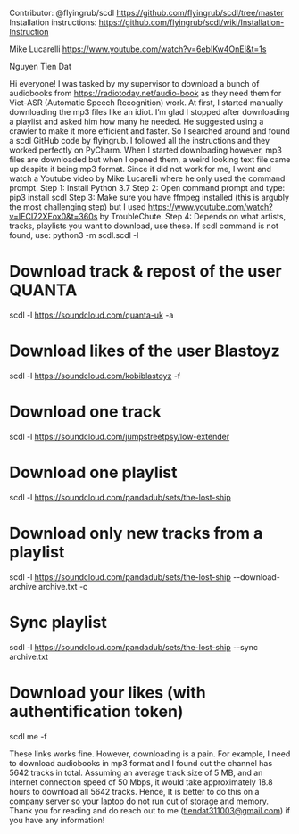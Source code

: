Contributor: @flyingrub/scdl
https://github.com/flyingrub/scdl/tree/master
Installation instructions: https://github.com/flyingrub/scdl/wiki/Installation-Instruction

Mike Lucarelli
https://www.youtube.com/watch?v=6ebIKw4OnEI&t=1s

Nguyen Tien Dat

Hi everyone! I was tasked by my supervisor to download a bunch of audiobooks from https://radiotoday.net/audio-book as they need them for Viet-ASR (Automatic Speech Recognition) work. At first, I started manually downloading the mp3 files like an idiot. I’m glad I stopped after downloading a playlist and asked him how many he needed. He suggested using a crawler to make it more efficient and faster. So I searched around and found a scdl GitHub code by flyingrub. I followed all the instructions and they worked perfectly on PyCharm. When I started downloading however, mp3 files are downloaded but when I opened them, a weird looking text file came up despite it being mp3 format. Since it did not work for me, I went and watch a Youtube video by Mike Lucarelli where he only used the command prompt. 
Step 1: Install Python 3.7 
Step 2: Open command prompt and type: pip3 install scdl
Step 3: Make sure you have ffmpeg installed (this is argubly the most challenging step) but I used https://www.youtube.com/watch?v=IECI72XEox0&t=360s by TroubleChute. 
Step 4: Depends on what artists, tracks, playlists you want to download, use these. 
If scdl command is not found, use: python3 -m scdl.scdl -l <link>

# Download track & repost of the user QUANTA
scdl -l https://soundcloud.com/quanta-uk -a

# Download likes of the user Blastoyz
scdl -l https://soundcloud.com/kobiblastoyz -f

# Download one track
scdl -l https://soundcloud.com/jumpstreetpsy/low-extender

# Download one playlist
scdl -l https://soundcloud.com/pandadub/sets/the-lost-ship

# Download only new tracks from a playlist
scdl -l https://soundcloud.com/pandadub/sets/the-lost-ship --download-archive archive.txt -c

# Sync playlist
scdl -l https://soundcloud.com/pandadub/sets/the-lost-ship --sync archive.txt

# Download your likes (with authentification token)
scdl me -f

These links works fine. However, downloading is a pain. For example, I need to download audiobooks in mp3 format and I found out the channel has 5642 tracks in total. Assuming an average track size of 5 MB, and an internet connection speed of 50 Mbps, it would take approximately 18.8 hours to download all 5642 tracks. Hence, It is better to do this on a company server so your laptop do not run out of storage and memory. Thank you for reading and do reach out to me (tiendat311003@gmail.com) if you have any information!


